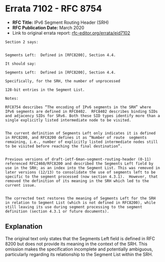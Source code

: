 # Errata 7102 - RFC 8754

- **RFC Title:** IPv6 Segment Routing Header (SRH)
- **RFC Publication Date:** March 2020
- Link to original errata report: [rfc-editor.org/errata/eid7102](https://www.rfc-editor.org/errata/eid7102)

```
Section 2 says:


Segments Left:  Defined in [RFC8200], Section 4.4.

It should say:

Segments Left:  Defined in [RFC8200], Section 4.4.
Specifically, for the SRH, the number of unprocessed 
128-bit entries in the Segment List.

Notes:

RFC8754 describes “The encoding of IPv6 segments in the SRH” where IPv6 segments are defined in RFC8402.  RFC8402 describes binding SIDs and adjacency SIDs for SRv6. Both these SID types identify more than a single explicitly listed intermediate node to be visited.

The current definition of Segments Left only indicates it is defined in RFC8200, and RFC8200 defines it as “Number of route  segments remaining, i.e., number of explicitly listed intermediate nodes still to be visited before reaching the final destination”.

Previous versions of draft-ietf-6man-segment-routing-header (0-11) referenced RFC2460/RFC8200 and described the Segments Left field by use in the SRH; as an index into the Segment List. This was removed in later versions (12/13) to consolidate the use of segments left to be specific to the segment processed (now section 4.3.1).  However, that removed the definition of its meaning in the SRH which led to the current issue.

The corrected text restores the meaning of Segments Left for the SRH in relation to Segment List (which is not defined in RFC8200), while still leaving its use during segment processing to the segment definition (section 4.3.1 or future documents).
```

## Explanation

The original text only states that the Segments Left field is defined in RFC 8200 but does not provide its meaning in the context of the SRH. This omission makes the specification incomplete and potentially ambiguous, particularly regarding its relationship to the Segment List within the SRH.
